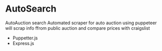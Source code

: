 # AutoSearch
AutoAuction search
Automated scraper for auto auction
using puppeteer will scrap info ffrom public auction and compare prices with craigslist



* Puppetter.js 
* Express.js
